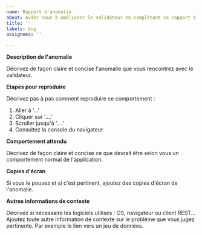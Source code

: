 ```yaml
---
name: Rapport d'anomalie
about: Aidez nous à améliorer le validateur en complétant ce rapport d'anomalie
title: ''
labels: bug
assignees: ''

---
```


**Description de l'anomalie**

Décrivez de façon claire et concise l'anomalie que vous rencontrez avec le validateur.

**Etapes pour reproduire**

Décrivez pas à pas comment reproduire ce comportement :

1. Aller à '...'
2. Cliquer sur '....'
3. Scroller jusqu'à '....'
4. Consultez la console du navigateur

**Comportement attendu**

Décrivez de façon claire et concise ce que devrait être selon vous un comportement normal de l'application.

**Copies d'écran**

Si vous le pouvez et si c'est pertinent, ajoutez des copies d'écran de l'anomalie.

**Autres informations de contexte**

Décrivez si nécessaire les logiciels utilisés : OS, navigateur ou client REST...
Ajoutez toute autre information de contexte sur le problème que vous jugez pertinente. Par exemple le lien vers un jeu de données.
